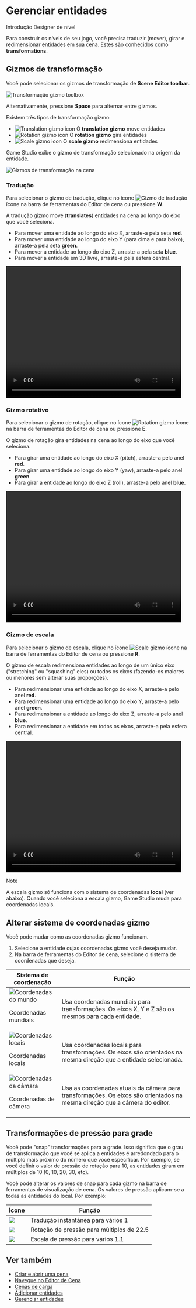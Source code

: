 # Gerenciar entidades

<span class="badge text-bg-primary">Introdução</span>
<span class="badge text-bg-success"> Designer de nível </span>

Para construir os níveis de seu jogo, você precisa traduzir (mover), girar e redimensionar entidades em sua cena. Estes são conhecidos como **transformations**.

## Gizmos de transformação

Você pode selecionar os gizmos de transformação de **Scene Editor toolbar**.

![Transformação gizmo toolbox](media/manage-entities-in-scene-gizmos.png)

Alternativamente, pressione **Space** para alternar entre gizmos.

Existem três tipos de transformação gizmo:

- ![Translation gizmo icon](media/manage-entities-in-scene-translation-gizmo.png) O **translation gizmo** move entidades
- ![Rotation gizmo icon](media/manage-entities-in-scene-rotation-gizmo.png) O **rotation gizmo** gira entidades
- ![Scale gizmo icon](media/manage-entities-in-scene-scale-gizmo.png) O **scale gizmo** redimensiona entidades

Game Studio exibe o gizmo de transformação selecionado na origem da entidade.

![Gizmos de transformação na cena](media/manage-entities-transformation-gizmo.png)

### Tradução

Para selecionar o gizmo de tradução, clique no ícone ![Gizmo de tradução](media/manage-entities-in-scene-translation-gizmo.png) ícone na barra de ferramentas do Editor de cena ou pressione **W**.

A tradução gizmo move (**translates**) entidades na cena ao longo do eixo que você seleciona.

* Para mover uma entidade ao longo do eixo X, arraste-a pela seta **red**.
* Para mover uma entidade ao longo do eixo Y (para cima e para baixo), arraste-a pela seta **green**.
* Para mover a entidade ao longo do eixo Z, arraste-a pela seta **blue**.
* Para mover a entidade em 3D livre, arraste-a pela esfera central.

<video controls autoplay loop height="360" width="480">
                <source src="media/manage-entities-in-scene-translation-gizmo.mp4" type="video/mp4">
</video>

### Gizmo rotativo

Para selecionar o gizmo de rotação, clique no ícone ![Rotation gizmo](media/manage-entities-in-scene-rotation-gizmo.png) ícone na barra de ferramentas do Editor de cena ou pressione **E**.

O gizmo de rotação gira entidades na cena ao longo do eixo que você seleciona.

* Para girar uma entidade ao longo do eixo X (pitch), arraste-a pelo anel **red**.
* Para girar uma entidade ao longo do eixo Y (yaw), arraste-a pelo anel **green**.
* Para girar a entidade ao longo do eixo Z (roll), arraste-a pelo anel **blue**.

<video controls autoplay loop height="360" width="480">
                <source src="media/manage-entities-in-scene-rotation-gizmo.mp4" type="video/mp4">
</video>

### Gizmo de escala

Para selecionar o gizmo de escala, clique no ícone ![Scale gizmo](media/manage-entities-in-scene-scale-gizmo.png) ícone na barra de ferramentas do Editor de cena ou pressione **R**.

O gizmo de escala redimensiona entidades ao longo de um único eixo ("stretching" ou "squashing" eles) ou todos os eixos (fazendo-os maiores ou menores sem alterar suas proporções).

* Para redimensionar uma entidade ao longo do eixo X, arraste-a pelo anel **red**.
* Para redimensionar uma entidade ao longo do eixo Y, arraste-a pelo anel **green**.
* Para redimensionar a entidade ao longo do eixo Z, arraste-a pelo anel **blue**.
* Para redimensionar a entidade em todos os eixos, arraste-a pela esfera central.

<video controls autoplay loop height="360" width="480">
                <source src="media/manage-entities-in-scene-scale-gizmo.mp4" type="video/mp4">
</video>

> [!Note]
> A escala gizmo só funciona com o sistema de coordenadas **local** (ver abaixo). Quando você seleciona a escala gizmo, Game Studio muda para coordenadas locais.

## Alterar sistema de coordenadas gizmo

Você pode mudar como as coordenadas gizmo funcionam.

1. Selecione a entidade cujas coordenadas gizmo você deseja mudar.
2. Na barra de ferramentas do Editor de cena, selecione o sistema de coordenadas que deseja.

| Sistema de coordenação | Função |
| ------  |  ------  |
| ![Coordenadas do mundo](media/manage-entities-in-scene-wsc.png) <br><p><p>Coordenadas mundiais | Usa coordenadas mundiais para transformações. Os eixos X, Y e Z são os mesmos para cada entidade. |
| ![Coordenadas locais](media/manage-entities-in-scene-osc.png) <br><p><p>Coordenadas locais | Usa coordenadas locais para transformações. Os eixos são orientados na mesma direção que a entidade selecionada. |
| ![Coordenadas da câmara](media/manage-entities-in-scene-csc.png) <br><p><p>Coordenadas de câmera | Usa as coordenadas atuais da câmera para transformações. Os eixos são orientados na mesma direção que a câmera do editor. |

## Transformações de pressão para grade

Você pode "snap" transformações para a grade. Isso significa que o grau de transformação que você se aplica a entidades é arredondado para o múltiplo mais próximo do número que você especificar. Por exemplo, se você definir o valor de pressão de rotação para 10, as entidades giram em múltiplos de 10 (0, 10, 20, 30, etc).

Você pode alterar os valores de snap para cada gizmo na barra de ferramentas de visualização de cena. Os valores de pressão aplicam-se a todas as entidades do local. Por exemplo:

| Ícone | Função |
| --- | ---- |
| ![](media/manage-entities-in-scene-snap-translation.png) | Tradução instantânea para vários 1 |
| ![](media/manage-entities-in-scene-snap-rotation.png) | Rotação de pressão para múltiplos de 22.5 |
| ![](media/manage-entities-in-scene-snap-scale.png) | Escala de pressão para vários 1.1 |

## Ver também

* [Criar e abrir uma cena](create-a-scene.md)
* [Navegue no Editor de Cena](navigate-in-the-scene-editor.md)
* [Cenas de carga](load-scenes.md)
* [Adicionar entidades](add-entities.md)
* [Gerenciar entidades](manage-entities.md)
